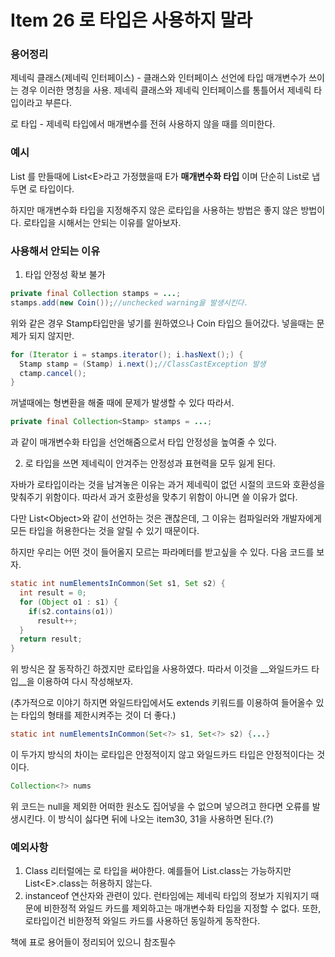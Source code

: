 # Item 26 로 타입은 사용하지 말라

### 용어정리

제네릭 클래스(제네릭 인터페이스) - 클래스와 인터페이스 선언에 타입 매개변수가 쓰이는 경우 이러한 명칭을 사용. 제네릭 클래스와 제네릭 인터페이스를 통틀어서 제네릭 타입이라고 부른다.

로 타입 - 제네릭 타입에서 매개변수를 전혀 사용하지 않을 때를 의미한다.

### 예시

List 를 만들때에 List\<E>라고 가정했을때 E가 __매개변수화 타입__ 이며 단순히 List로 냅두면 로 타입이다.



하지만 매개변수화 타입을 지정해주지 않은 로타입을 사용하는 방법은 좋지 않은 방법이다. 로타입을 시해서는 안되는 이유를 알아보자.



### 사용해서 안되는 이유

1. 타입 안정성 확보 불가

```java
private final Collection stamps = ...;
stamps.add(new Coin());//unchecked warning을 발생시킨다.
```

위와 같은 경우 Stamp타입만을 넣기를 원하였으나 Coin 타입으 들어갔다. 넣을때는 문제가 되지 않지만.

```java
for (Iterator i = stamps.iterator(); i.hasNext();) {
  Stamp stamp = (Stamp) i.next();//ClassCastException 발생
  ctamp.cancel();
}
```

꺼낼때에는 형변환을 해줄 때에 문제가 발생할 수 있다 따라서.

```java
private final Collection<Stamp> stamps = ...;
```

과 같이 매개변수화 타입을 선언해줌으로서 타입 안정성을 높여줄 수 있다.

2. 로 타입을 쓰면 제네릭이 안겨주는 안정성과 표현력을 모두 잃게 된다.

자바가 로타입이라는 것을 남겨놓은 이유는 과거 제네릭이 없던 시절의 코드와 호환성을 맞춰주기 위함이다. 따라서 과거 호환성을 맞추기 위함이 아니면 쓸 이유가 없다.

다만 List\<Object>와 같이 선언하는 것은 괜찮은데, 그 이유는 컴파일러와 개발자에게 모든 타입을 허용한다는 것을 알릴 수 있기 때문이다.

하지만 우리는 어떤 것이 들어올지 모르는 파라메터를 받고싶을 수 있다. 다음 코드를 보자.

```java
static int numElementsInCommon(Set s1, Set s2) {
  int result = 0;
  for (Object o1 : s1) {
    if(s2.contains(o1))
      result++;
  }
  return result;
}
```

위 방식은 잘 동작하긴 하겠지만 로타입을 사용하였다. 따라서 이것을 __와일드카드 타입__을 이용하여 다시 작성해보자.

(추가적으로 이야기 하지면 와일드타입에서도 extends 키워드를 이용하여 들어올수 있는 타입의 형태를 제한시켜주는 것이 더 좋다.)

```java
static int numElementsInCommon(Set<?> s1, Set<?> s2) {...}
```

이 두가지 방식의 차이는 로타입은 안정적이지 않고 와일드카드 타입은 안정적이다는 것이다.

```java
Collection<?> nums
```

위 코드는 null을 제외한 어떠한 원소도 집어넣을 수 없으며 넣으려고 한다면 오류를 발생시킨다. 이 방식이 싫다면 뒤에 나오는 item30, 31을 사용하면 된다.(?)



### 예외사항

1. Class 리터럴에는 로 타입을 써야한다. 예를들어 List.class는 가능하지만 List\<E>.class는 허용하지 않는다.
2. instanceof 연산자와 관련이 있다. 런타임에는 제네릭 타입의 정보가 지워지기 때문에 비한정적 와일드 카드를 제외하고는 매개변수화 타입을 지정할 수 없다. 또한, 로타입이건 비한정적 와일드 카드를 사용하던 동일하게 동작한다.



책에 표로 용어들이 정리되어 있으니 참조필수

